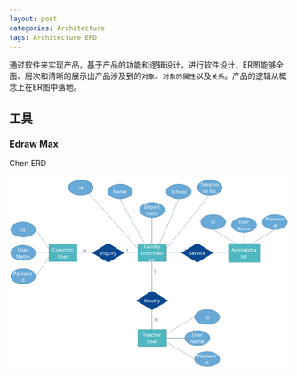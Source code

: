 ```yaml
---
layout: post
categories: Architecture
tags: Architecture ERD
---
```




通过软件来实现产品，基于产品的功能和逻辑设计，进行软件设计，ER图能够全面、层次和清晰的展示出产品涉及到的`对象`、`对象的属性`以及`关系`。产品的逻辑从概念上在ER图中落地。

## 工具

### Edraw Max

Chen ERD

![Chen ERD](/images/Edraw-Max-Chen-ERD.png)

